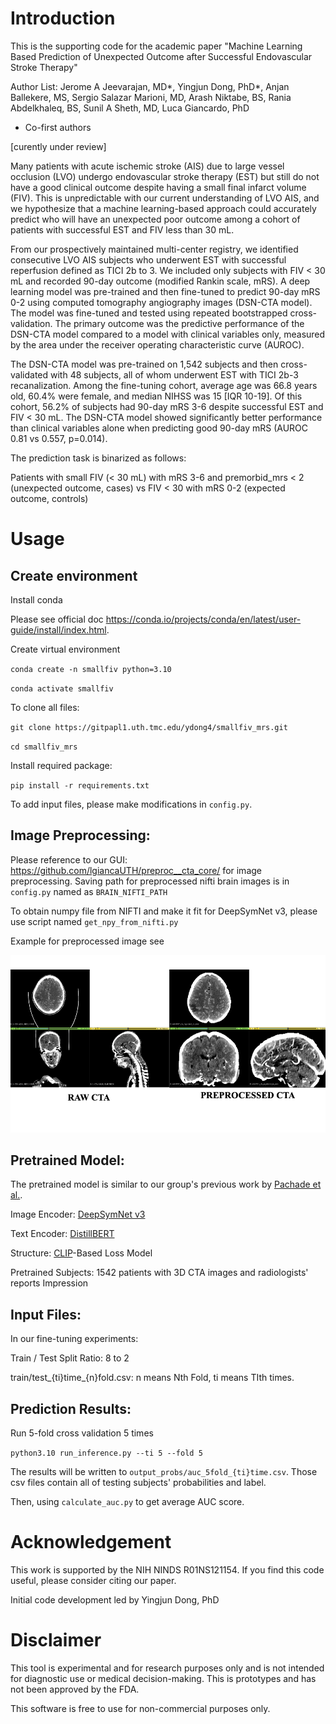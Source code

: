 # Introduction

This is the supporting code for the academic paper "Machine Learning Based Prediction of Unexpected Outcome after Successful Endovascular Stroke Therapy"

Author List: Jerome A Jeevarajan, MD*, Yingjun Dong, PhD*, Anjan Ballekere, MS, Sergio Salazar Marioni, MD, Arash Niktabe, BS, Rania Abdelkhaleq, BS, Sunil A Sheth, MD, Luca Giancardo, PhD
* Co-first authors

[curently under review]


Many patients with acute ischemic stroke (AIS) due to large vessel occlusion (LVO) undergo endovascular stroke therapy (EST) but still do not have a good clinical outcome despite having a small final infarct volume (FIV). This is unpredictable with our current understanding of LVO AIS, and we hypothesize that a machine learning-based approach could accurately predict who will have an unexpected poor outcome among a cohort of patients with successful EST and FIV less than 30 mL. 

From our prospectively maintained multi-center registry, we identified consecutive LVO AIS subjects who underwent EST with successful reperfusion defined as TICI 2b to 3. We included only subjects with FIV < 30 mL and recorded 90-day outcome (modified Rankin scale, mRS). A deep learning model was pre-trained and then fine-tuned to predict 90-day mRS 0-2 using computed tomography angiography images (DSN-CTA model). The model was fine-tuned and tested using repeated bootstrapped cross-validation. The primary outcome was the predictive performance of the DSN-CTA model compared to a model with clinical variables only, measured by the area under the receiver operating characteristic curve (AUROC). 

The DSN-CTA model was pre-trained on 1,542 subjects and then cross-validated with 48 subjects, all of whom underwent EST with TICI 2b-3 recanalization. Among the fine-tuning cohort, average age was 66.8 years old, 60.4% were female, and median NIHSS was 15 [IQR 10-19]. Of this cohort, 56.2% of subjects had 90-day mRS 3-6 despite successful EST and FIV < 30 mL. The DSN-CTA model showed significantly better performance than clinical variables alone when predicting good 90-day mRS (AUROC 0.81 vs 0.557, p=0.014). 


The prediction task is binarized as follows:
 
Patients with small FIV (< 30 mL) with mRS 3-6 and premorbid_mrs < 2  (unexpected outcome, cases)
vs
FIV < 30 with mRS 0-2 (expected outcome, controls)

# Usage
## Create environment
Install conda

Please see official doc https://conda.io/projects/conda/en/latest/user-guide/install/index.html.

Create virtual environment

`conda create -n smallfiv python=3.10`

`conda activate smallfiv`

To clone all files:

`git clone https://gitpapl1.uth.tmc.edu/ydong4/smallfiv_mrs.git`

`cd smallfiv_mrs`

Install required package:

`pip install -r requirements.txt`

To add input files, please make modifications in `config.py`.

## Image Preprocessing:

Please reference to our GUI: https://github.com/lgiancaUTH/preproc__cta_core/ for image preprocessing. Saving path for preprocessed nifti brain images is in `config.py` named as `BRAIN_NIFTI_PATH`

To obtain numpy file from NIFTI and make it fit for DeepSymNet v3, please use script named `get_npy_from_nifti.py`


Example for preprocessed image see

<img src="preprocessed_example.png" alt="preprocessed example" width="1200"/>

## Pretrained Model:

The pretrained model is similar to our group's previous work by [Pachade et al.](https://ieeexplore.ieee.org/abstract/document/10230623).

Image Encoder: [DeepSymNet v3](https://www.sciencedirect.com/science/article/pii/S2213158223000517)

Text Encoder: [DistillBERT](https://arxiv.org/pdf/1910.01108)

Structure: [CLIP](https://arxiv.org/pdf/2103.00020)-Based Loss Model

Pretrained Subjects: 1542 patients with 3D CTA images and radiologists' reports Impression

## Input Files:

In our fine-tuning experiments:

Train / Test Split Ratio: 8 to 2

train/test_{ti}time_{n}fold.csv: n means Nth Fold, ti means TIth times.

## Prediction Results:

Run 5-fold cross validation 5 times

`python3.10 run_inference.py --ti 5 --fold 5`

The results will be written to `output_probs/auc_5fold_{ti}time.csv`. Those csv files contain all of testing subjects' probabilities and label.

Then, using `calculate_auc.py` to get average AUC score.

# Acknowledgement
This work is supported by the NIH NINDS R01NS121154. If you find this code useful, please consider citing our paper. 

Initial code development led by Yingjun Dong, PhD

# Disclaimer
This tool is experimental and for research purposes only and is not intended for diagnostic use or medical decision-making. This is prototypes and has not been approved by the FDA.

This software is free to use for non-commercial purposes only.